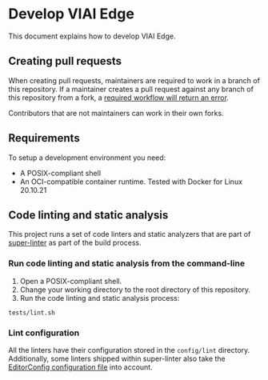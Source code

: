 # Develop VIAI Edge

This document explains how to develop VIAI Edge.

## Creating pull requests

When creating pull requests, maintainers are required to work in a branch of
this repository. If a maintainer creates a pull request against any branch of
this repository from a fork, a
[required workflow will return an error](../.github/workflows/check-pr-origin.yaml).

Contributors that are not maintainers can work in their own forks.

## Requirements

To setup a development environment you need:

- A POSIX-compliant shell
- An OCI-compatible container runtime. Tested with Docker for Linux 20.10.21

## Code linting and static analysis

This project runs a set of code linters and static analyzers that are part of
[super-linter](https://github.com/github/super-linter) as part of the build
process.

### Run code linting and static analysis from the command-line

1. Open a POSIX-compliant shell.
1. Change your working directory to the root directory of this repository.
1. Run the code linting and static analysis process:

```shell
tests/lint.sh
```

### Lint configuration

All the linters have their configuration stored in the `config/lint` directory.
Additionally, some linters shipped within super-linter also take the
[EditorConfig configuration file](../.editorconfig)
into account.
